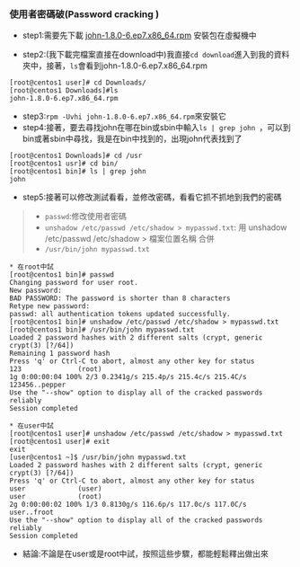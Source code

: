 ### 使用者密碼破(Password cracking )
* step1:需要先下載 [john-1.8.0-6.ep7.x86_64.rpm](https://packages.endpoint.com/rhel/7/os/x86_64/john-1.8.0-6.ep7.x86_64.rpm) 安裝包在虛擬機中

* step2:(我下載完檔案直接在download中)我直接`cd download`進入到我的資料夾中，接著，`ls`會看到john-1.8.0-6.ep7.x86_64.rpm

```
[root@centos1 user]# cd Downloads/
[root@centos1 Downloads]#ls
john-1.8.0-6.ep7.x86_64.rpm
```
* step3:`rpm -Uvhi john-1.8.0-6.ep7.x86_64.rpm`來安裝它
* step4:接著，要去尋找john在哪在bin或sbin中輸入`ls | grep john `，可以到bin或著sbin中尋找，我是在bin中找到的，出現john代表找到了
```
[root@centos1 Downloads]# cd /usr
[root@centos1 usr]# cd bin/
[root@centos1 bin]# ls | grep john 
john
```
* step5:接著可以修改測試看看，並修改密碼，看看它抓不抓地到我們的密碼
>* `passwd`:修改使用者密碼
>* `unshadow /etc/passwd /etc/shadow > mypasswd.txt`: 用 unshadow /etc/passwd /etc/shadow > 檔案位置名稱 合併
>* `/usr/bin/john mypasswd.txt`
```
* 在root中試
[root@centos1 bin]# passwd
Changing password for user root.
New password: 
BAD PASSWORD: The password is shorter than 8 characters
Retype new password: 
passwd: all authentication tokens updated successfully.
[root@centos1 bin]# unshadow /etc/passwd /etc/shadow > mypasswd.txt
[root@centos1 bin]# /usr/bin/john mypasswd.txt
Loaded 2 password hashes with 2 different salts (crypt, generic crypt(3) [?/64])
Remaining 1 password hash
Press 'q' or Ctrl-C to abort, almost any other key for status
123              (root)
1g 0:00:00:04 100% 2/3 0.2341g/s 215.4p/s 215.4c/s 215.4C/s 123456..pepper
Use the "--show" option to display all of the cracked passwords reliably
Session completed

* 在user中試
[root@centos1 user]# unshadow /etc/passwd /etc/shadow > mypasswd.txt
[root@centos1 user]# exit
exit
[user@centos1 ~]$ /usr/bin/john mypasswd.txt
Loaded 2 password hashes with 2 different salts (crypt, generic crypt(3) [?/64])
Press 'q' or Ctrl-C to abort, almost any other key for status
user             (user)
user             (root)
2g 0:00:00:02 100% 1/3 0.8130g/s 116.6p/s 117.0c/s 117.0C/s user..froot
Use the "--show" option to display all of the cracked passwords reliably
Session completed

```
* 結論:不論是在user或是root中試，按照這些步驟，都能輕鬆釋出做出來